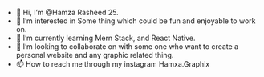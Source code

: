 - 👋 Hi, I’m @Hamza Rasheed 25.
- 👀 I’m interested in Some thing which could be fun and enjoyable to work on.
- 🌱 I’m currently learning Mern Stack, and React Native.
- 💞️ I’m looking to collaborate on with some one who want to create a personal website and any graphic related thing.
- 📫 How to reach me through my instagram Hamxa.Graphix

<!---
Hamza-Rasheed-25/Hamza-Rasheed-25 is a ✨ special ✨ repository because its `README.md` (this file) appears on your GitHub profile.
You can click the Preview link to take a look at your changes.
--->
